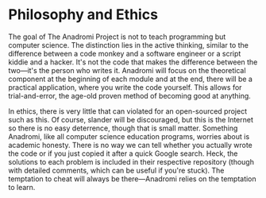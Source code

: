 # Philosophy and Ethics
The goal of The Anadromi Project is not to teach programming but computer science. The distinction lies in the active thinking, similar to the difference between a code monkey and a software engineer or a script kiddie and a hacker. It's not the code that makes the difference between the two—it's the person who writes it. Anadromi will focus on the theoretical component at the beginning of each module and at the end, there will be a practical application, where you write the code yourself. This allows for trial-and-error, the age-old proven method of becoming good at anything.

In ethics, there is very little that can violated for an open-sourced project such as this. Of course, slander will be discouraged, but this is the Internet so there is no easy deterrence, though that is small matter. Something Anadromi, like all computer science education programs, worries about is academic honesty. There is no way we can tell whether you actually wrote the code or if you just copied it after a quick Google search. Heck, the solutions to each problem is included in their respective repository (though with detailed comments, which can be useful if you're stuck). The temptation to cheat will always be there—Anadromi relies on the temptation to learn.
